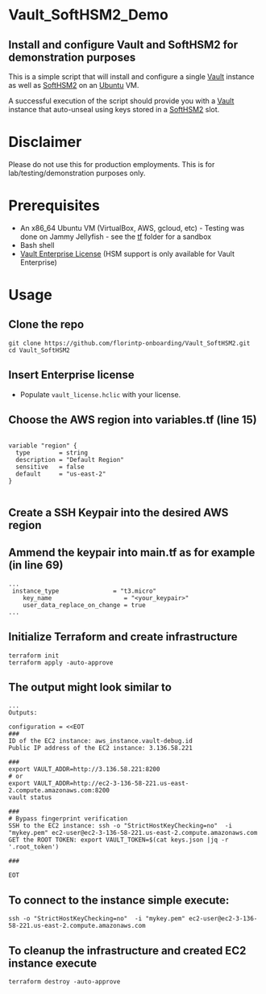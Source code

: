 # Vault_SoftHSM2_Demo

## Install and configure Vault and SoftHSM2 for demonstration purposes

This is a simple script that will install and configure a single [Vault](https://www.vaultproject.io/) instance as well as [SoftHSM2](https://github.com/opendnssec/SoftHSMv2) on an [Ubuntu](https://ubuntu.com/) VM.

A successful execution of the script should provide you with a [Vault](https://www.vaultproject.io/) instance that auto-unseal using keys stored in a [SoftHSM2](https://github.com/opendnssec/SoftHSMv2) slot.

# Disclaimer
Please do not use this for production employments. This is for lab/testing/demonstration purposes only.

# Prerequisites
- An x86_64 Ubuntu VM (VirtualBox, AWS, gcloud, etc) - Testing was done on Jammy Jellyfish - see the [tf](https://github.com/kwagga/Vault_SoftHSM2/tree/main/tf) folder for a sandbox
- Bash shell
- [Vault Enterprise License](https://www.vaultproject.io/docs/enterprise/license) (HSM support is only available for Vault Enterprise)

# Usage
## Clone the repo
```shell
git clone https://github.com/florintp-onboarding/Vault_SoftHSM2.git
cd Vault_SoftHSM2
```
## Insert Enterprise license
- Populate `vault_license.hclic` with your license.


## Choose the AWS region into variables.tf (line 15)
```shell

variable "region" {
  type        = string
  description = "Default Region"
  sensitive   = false
  default     = "us-east-2"
}


```

## Create a SSH Keypair into the desired AWS region

## Ammend the keypair into main.tf as for example (in line 69)

```shell
...
 instance_type               = "t3.micro"
    key_name                    = "<your_keypair>"
    user_data_replace_on_change = true
...
```

## Initialize Terraform and create infrastructure
```shell
terraform init
terraform apply -auto-approve
```

## The output might look similar to
```shell
...
Outputs:

configuration = <<EOT
###
ID of the EC2 instance: aws_instance.vault-debug.id
Public IP address of the EC2 instance: 3.136.58.221

###
export VAULT_ADDR=http://3.136.58.221:8200
# or
export VAULT_ADDR=http://ec2-3-136-58-221.us-east-2.compute.amazonaws.com:8200
vault status

###
# Bypass fingerprint verification
SSH to the EC2 instance: ssh -o "StrictHostKeyChecking=no"  -i "mykey.pem" ec2-user@ec2-3-136-58-221.us-east-2.compute.amazonaws.com
GET the ROOT TOKEN: export VAULT_TOKEN=$(cat keys.json |jq -r '.root_token')

###

EOT
```

## To connect to the instance simple execute:
```shell
ssh -o "StrictHostKeyChecking=no"  -i "mykey.pem" ec2-user@ec2-3-136-58-221.us-east-2.compute.amazonaws.com
```

## To cleanup the infrastructure and created EC2 instance execute
```shell
terraform destroy -auto-approve
```
